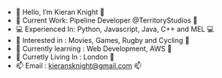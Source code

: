 - 👋 Hello, I’m Kieran Knight :wave:
- 🎥 Current Work: Pipeline Developer @TerritoryStudios 🎥
- 💻 Experienced In: Python, Javascript, Java, C++ and MEL 💻
- 👀 Interested in : Movies, Games, Rugby and Cycling 👀
- 🌱 Currently learning : Web Development, AWS 🌱
- 📍 Curretly Living In : London 📍
- 📫 Email : kieransknight@gmail.com 📫

<!---
KieranKnight/KieranKnight is a ✨ special ✨ repository because its `README.md` (this file) appears on your GitHub profile.
You can click the Preview link to take a look at your changes.
--->
